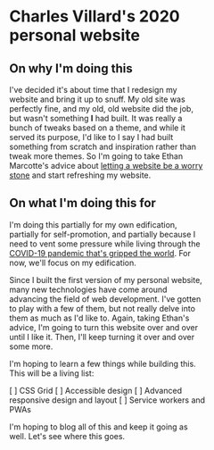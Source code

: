 <div style="width: 70%">

# Charles Villard's 2020 personal website

## On why I'm doing this

I've decided it's about time that I redesign my website and bring it up to snuff. My old site was perfectly fine, and my old, old website did the job, but wasn't something <strong>I</strong> had built. It was really a bunch of tweaks based on a theme, and while it served its purpose, I'd like to I say I had built something from scratch and inspiration rather than tweak more themes. So I'm going to take Ethan Marcotte's advice about [letting a website be a worry stone](https://ethanmarcotte.com/wrote/let-a-website-be-a-worry-stone/) and start refreshing my website.

## On what I'm doing this for

I'm doing this partially for my own edification, partially for self-promotion, and partially because I need to vent some pressure while living through the [COVID-19 pandemic that's gripped the world](https://en.wikipedia.org/wiki/2019-20_coronavirus_pandemic). For now, we'll focus on my edification.

Since I built the first version of my personal website, many new technologies have come around advancing the field of web development. I've gotten to play with a few of them, but not really delve into them as much as I'd like to. Again, taking Ethan's advice, I'm going to turn this website over and over until I like it. Then, I'll keep turning it over and over some more.

I'm hoping to learn a few things while building this. This will be a living list:

[ ] CSS Grid
[ ] Accessible design
[ ] Advanced responsive design and layout
[ ] Service workers and PWAs

I'm hoping to blog all of this and keep it going as well. Let's see where this goes.

</div>
